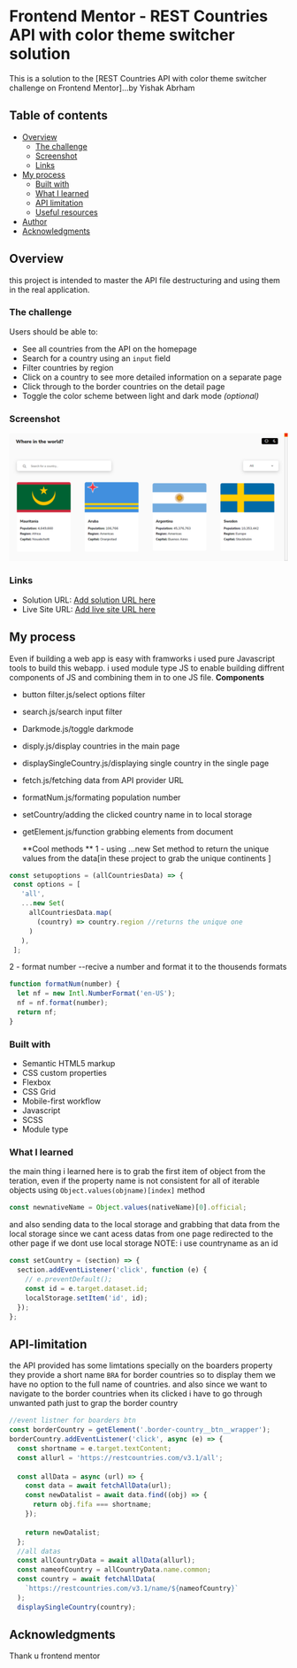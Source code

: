 # Frontend Mentor - REST Countries API with color theme switcher solution

This is a solution to the [REST Countries API with color theme switcher challenge on Frontend Mentor]...by Yishak Abrham

## Table of contents

- [Overview](#overview)
  - [The challenge](#the-challenge)
  - [Screenshot](#screenshot)
  - [Links](#links)
- [My process](#my-process)
  - [Built with](#built-with)
  - [What I learned](#what-i-learned)
  - [API limitation](#API-limitation)
  - [Useful resources](#useful-resources)
- [Author](#author)
- [Acknowledgments](#acknowledgments)

## Overview

this project is intended to master the API file destructuring and using them in the real application.

### The challenge

Users should be able to:

- See all countries from the API on the homepage
- Search for a country using an `input` field
- Filter countries by region
- Click on a country to see more detailed information on a separate page
- Click through to the border countries on the detail page
- Toggle the color scheme between light and dark mode _(optional)_

### Screenshot

![](/screenshot.png)

### Links

- Solution URL: [Add solution URL here](https://your-solution-url.com)
- Live Site URL: [Add live site URL here](https://your-live-site-url.com)

## My process

Even if building a web app is easy with framworks i used pure Javascript tools to build this webapp. i used module type JS to enable building diffrent components of JS and combining them in to one JS file.
**Components**

- button filter.js/select options filter
- search.js/search input filter
- Darkmode.js/toggle darkmode
- disply.js/display countries in the main page
- displaySingleCountry.js/displaying single country in the single page
- fetch.js/fetching data from API provider URL
- formatNum.js/formating population number
- setCountry/adding the clicked country name in to local storage
- getElement.js/function grabbing elements from document

  **Cool methods **
  1 - using ...new Set method to return the unique values from the data[in these project to grab the unique continents ]

```js
const setupoptions = (allCountriesData) => {
 const options = [
   'all',
   ...new Set(
     allCountriesData.map(
       (country) => country.region //returns the unique one
     )
   ),
 ];
```

2 - format number --recive a number and format it to the thousends formats

```js
function formatNum(number) {
  let nf = new Intl.NumberFormat('en-US');
  nf = nf.format(number);
  return nf;
}
```

### Built with

- Semantic HTML5 markup
- CSS custom properties
- Flexbox
- CSS Grid
- Mobile-first workflow
- Javascript
- SCSS
- Module type

### What I learned

the main thing i learned here is to grab the first item of object from the teration, even if the property name is not consistent for all of iterable objects using `Object.values(objname)[index]` method

```js
const newnativeName = Object.values(nativeName)[0].official;
```

and also sending data to the local storage and grabbing that data from the local storage since we cant acess datas from one page redirected to the other page if we dont use local storage
NOTE: i use countryname as an id

```js
const setCountry = (section) => {
  section.addEventListener('click', function (e) {
    // e.preventDefault();
    const id = e.target.dataset.id;
    localStorage.setItem('id', id);
  });
};
```

## API-limitation

the API provided has some limtations specially on the boarders property they provide a short name `BRA` for border countries so to display them we have no option to the full name of countries. and also since we want to navigate to the border countries when its clicked i have to go through unwanted path just to grap the border country

```js
//event listner for boarders btn
const borderCountry = getElement('.border-country__btn__wrapper');
borderCountry.addEventListener('click', async (e) => {
  const shortname = e.target.textContent;
  const allurl = 'https://restcountries.com/v3.1/all';

  const allData = async (url) => {
    const data = await fetchAllData(url);
    const newDatalist = await data.find((obj) => {
      return obj.fifa === shortname;
    });

    return newDatalist;
  };
  //all datas
  const allCountryData = await allData(allurl);
  const nameofCountry = allCountryData.name.common;
  const country = await fetchAllData(
    `https://restcountries.com/v3.1/name/${nameofCountry}`
  );
  displaySingleCountry(country);
```

## Acknowledgments

Thank u frontend mentor
